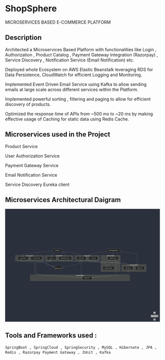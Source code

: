 # ShopSphere
MICROSERVICES BASED E-COMMERCE PLATFORM
## Description
Architected a Microservices Based Platform with functionalities like Login , Authorization , Product Catalog , Payment Gateway Integration (Razorpay) , Service Discovery , Notification Service (Email Notification) etc.

Deployed whole Ecosystem on AWS Elastic Beanstalk leveraging RDS for Data Persistence, CloudWatch for efficient Logging and Monitoring.

Implemented Event Driven Email Service using Kafka to allow sending emails at large scale across different services within the Platform.

Implemented powerful sorting , filtering and paging to allow for efficient discovery of products.

Optimized the response time of APIs from ~500 ms to ~20 ms by making effective usage of Caching for static data using Redis Cache.


## Microservices used in the Project
Product Service

User Authorization Service 

Payment Gateway Service

Email Notification Service

Service Discovery Eureka client

## Microservices Architectural Daigram
![Architecture Diagram](https://github.com/vinaykumarj21/ShopSphere/blob/main/ShopsphereArchitecture.png)

## Tools and Frameworks used :
    SpringBoot , SpringCloud , SpringSecurity , MySQL , Hibernate , JPA , Redis , Razorpay Payment Gateway , JUnit , Kafka 
